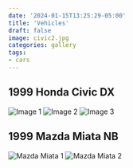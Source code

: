 ```yaml
---
date: '2024-01-15T13:25:29-05:00'
title: 'Vehicles'
draft: false
image: civic2.jpg
categories: gallery
tags: 
- cars
---
```


## 1999 Honda Civic DX

![Image 1](civic1.jpg) ![Image 2](civic2.jpg) 
![Image 3](civic3.jpg) 

## 1999 Mazda Miata NB

![Mazda Miata 1](miata1.jpg) ![Mazda Miata 2](miata2.jpg)